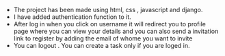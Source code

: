 - The project has been made using html, css , javascript and django.
- I have added authentication function to it.
- After log in when you click on username it will redirect you to profile page where you can view your details and you can also send a invitation link to register by adding the email of whome you want to invite
- You can logout . You can create a task only if you are loged in.
  
